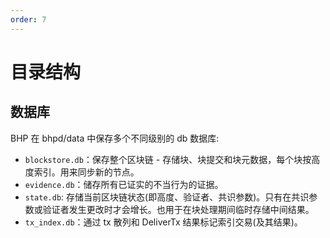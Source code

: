 ```yaml
---
order: 7
---
```


# 目录结构

## 数据库
BHP 在 bhpd/data 中保存多个不同级别的 db 数据库:
- `blockstore.db`：保存整个区块链 - 存储块、块提交和块元数据，每个块按高度索引。用来同步新的节点。
- `evidence.db`：储存所有已证实的不当行为的证据。
- `state.db`: 存储当前区块链状态(即高度、验证者、共识参数)。只有在共识参数或验证者发生更改时才会增长。也用于在块处理期间临时存储中间结果。
- `tx_index.db`：通过 tx 散列和 DeliverTx 结果标记索引交易(及其结果)。
